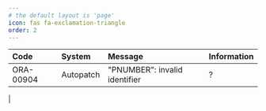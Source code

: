 ```yaml
---
# the default layout is 'page'
icon: fas fa-exclamation-triangle
order: 2
---
```


| Code | System | Message | Information |
|:-----|:-------|:--------|:------------|
| ORA-00904 | Autopatch | "PNUMBER": invalid identifier | ? |
| 